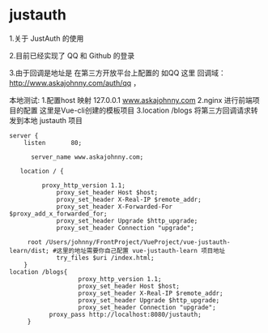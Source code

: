# justauth

1.关于 JustAuth 的使用 

2.目前已经实现了 QQ 和 Github 的登录 

3.由于回调是地址是 在第三方开放平台上配置的 如QQ 这里 回调域： http://www.askajohnny.com/auth/qq   ，


本地测试:
1.配置host 映射  127.0.0.1 www.askajohnny.com
2.nginx 进行前端项目的配置 这里是Vue-cli创建的模板项目 
3.location /blogs 将第三方回调请求转发到本地 justauth 项目



    server {
        listen       80;
      
	      server_name www.askajohnny.com;
      
       location / {
	
	         proxy_http_version 1.1;
                 proxy_set_header Host $host;
                 proxy_set_header X-Real-IP $remote_addr;
                 proxy_set_header X-Forwarded-For $proxy_add_x_forwarded_for;
                 proxy_set_header Upgrade $http_upgrade;
                 proxy_set_header Connection "upgrade";
              
		 root /Users/johnny/FrontProject/VueProject/vue-justauth-learn/dist; #这里的地址需要你自己配置 vue-justauth-learn 项目地址
                 try_files $uri /index.html;
        }
	location /blogs{
                       proxy_http_version 1.1;
                       proxy_set_header Host $host;
                       proxy_set_header X-Real-IP $remote_addr;
                       proxy_set_header Upgrade $http_upgrade;
                       proxy_set_header Connection "upgrade";
		       proxy_pass http://localhost:8080/justauth;
         }


